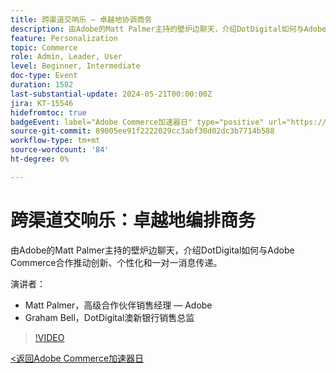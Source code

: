 ```yaml
---
title: 跨渠道交响乐 — 卓越地协调商务
description: 由Adobe的Matt Palmer主持的壁炉边聊天，介绍DotDigital如何与Adobe Commerce合作推动创新、个性化和一对一消息传递。
feature: Personalization
topic: Commerce
role: Admin, Leader, User
level: Beginner, Intermediate
doc-type: Event
duration: 1582
last-substantial-update: 2024-05-21T00:00:00Z
jira: KT-15546
hidefromtoc: true
badgeEvent: label="Adobe Commerce加速器日" type="positive" url="https://experienceleague.adobe.com/en/docs/events/apac-commerce-recordings/2024/overview"
source-git-commit: 89005ee91f2222029cc3abf30d02dc3b7714b588
workflow-type: tm+mt
source-wordcount: '84'
ht-degree: 0%

---
```



# 跨渠道交响乐：卓越地编排商务

由Adobe的Matt Palmer主持的壁炉边聊天，介绍DotDigital如何与Adobe Commerce合作推动创新、个性化和一对一消息传递。

演讲者：

+ Matt Palmer，高级合作伙伴销售经理 — Adobe
+ Graham Bell，DotDigital澳新银行销售总监

>[!VIDEO](https://video.tv.adobe.com/v/3429273/?learn=on)

[&lt;返回Adobe Commerce加速器日](./overview.md)